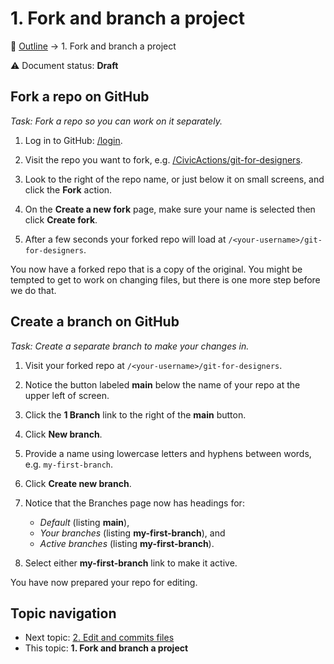# 1. Fork and branch a project

🍞 [Outline](../README.md) → 1. Fork and branch a project

⚠️ Document status: **Draft**

## Fork a repo on GitHub

*Task: Fork a repo so you can work on it separately.*

1. Log in to GitHub: [/login](https://github.com/login).

2. Visit the repo you want to fork, e.g. [/CivicActions/git-for-designers](https://github.com/CivicActions/git-for-designers).

3. Look to the right of the repo name, or just below it on small screens, and click the **Fork** action.

4. On the **Create a new fork** page, make sure your name is selected then click **Create fork**.

5. After a few seconds your forked repo will load at `/<your-username>/git-for-designers`.

You now have a forked repo that is a copy of the original. You might be tempted to get to work on changing files, but there is one more step before we do that.

## Create a branch on GitHub

*Task: Create a separate branch to make your changes in.*

1. Visit your forked repo at `/<your-username>/git-for-designers`.

2. Notice the button labeled **main** below the name of your repo at the upper left of screen.

3. Click the **1 Branch** link to the right of the **main** button.

4. Click **New branch**.

5. Provide a name using lowercase letters and hyphens between words, e.g. `my-first-branch`.

6. Click **Create new branch**.

7. Notice that the Branches page now has headings for:

	- *Default* (listing **main**), 
	- *Your branches* (listing **my-first-branch**), and 
	- *Active branches* (listing **my-first-branch**).

8. Select either **my-first-branch** link to make it active.

You have now prepared your repo for editing.

## Topic navigation

*	Next topic: [2. Edit and commits files](2-edit-and-commit.md)
*	This topic: **1. Fork and branch a project**
